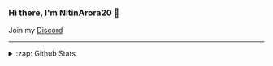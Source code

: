 ### Hi there, I'm NitinArora20 👋

Join my [Discord](https://discord.gg/XZeZS4q35h)

---


<details>
  <summary>:zap: Github Stats</summary>

  <img align="left" alt="NitinArora20's Github Stats" src="https://github-readme-stats.codestackr.vercel.app/api?username=NitinArora20&amp;show_icons=true&amp;hide_border=true&amp;count_private=true" style="max-width:100%;title_color=ffffff&icon_color=bb2acf&text_color=daf7dc&bg_color=151515">

